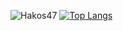 ![Hakos47](https://github-readme-stats.vercel.app/api?username=hakos47&show_icons=true&theme=radical)
[![Top Langs](https://github-readme-stats.vercel.app/api/top-langs/?username=hakos47)](https://github.com/anuraghazra/github-readme-stats)

